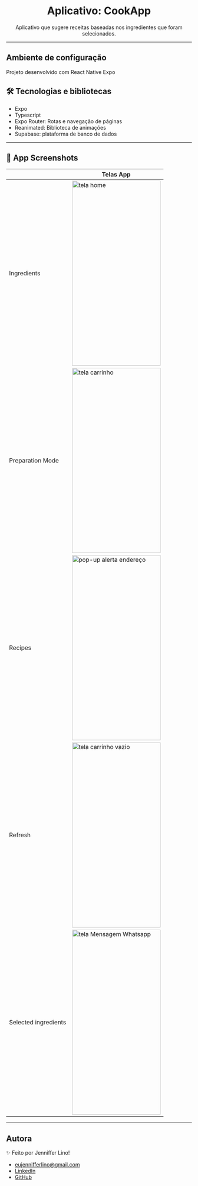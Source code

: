 # <h1 align="center">Aplicativo: CookApp</h1>
<p align="center">Aplicativo que sugere receitas baseadas nos ingredientes que foram selecionados.</p>

---

## Ambiente de configuração
Projeto desenvolvido com React Native Expo

## 🛠 Tecnologias e bibliotecas
* Expo
* Typescript
* Expo Router: Rotas e navegação de páginas
* Reanimated: Biblioteca de animações
* Supabase: plataforma de banco de dados

---

## 📸 App Screenshots

|                 |                                                                   Telas App                                                                                |
|-----------------|------------------------------------------------------------------------------------------------------------------------------------------------------------|
|      Ingredients       | <img src="https://github.com/eujennifferlino/CookApp/assets/111028742/c97ca5b0-557d-41c5-a0e8-59d9eeae7e53.png" alt="tela home" width="240" height="500">|
|      Preparation Mode       | <img src="https://github.com/eujennifferlino/CookApp/assets/111028742/1b795690-0893-4e60-891d-eae358e19f08.png" alt="tela carrinho" width="240" height="500"> |  
| Recipes | <img src="https://github.com/eujennifferlino/CookApp/assets/111028742/eb342e40-175a-4dd2-aa5e-f0bc7502622c.png" alt="pop-up alerta endereço" width="240" height="500">|
|     Refresh      | <img src="https://github.com/eujennifferlino/CookApp/assets/111028742/1db45ce5-cad7-4d2c-8d19-c06925339b8b.png" alt="tela carrinho vazio" width="240" height="500">|
| Selected ingredients    | <img src="https://github.com/eujennifferlino/CookApp/assets/111028742/2fec4f7d-ccc7-4471-8e7f-cb2929088431.png" alt="tela Mensagem Whatsapp" width="240" height="500">|


---

## Autora
✨ Feito por Jenniffer Lino!

* eujennifferlino@gmail.com
* <a href="https://www.linkedin.com/in/jennifferlinoferreira/" target=”_blank”>LinkedIn</a>
* <a href="https://github.com/eujennifferlino" target=”_blank”>GitHub</a>
